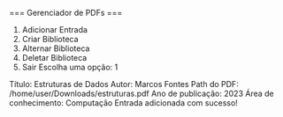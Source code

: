 === Gerenciador de PDFs ===
1. Adicionar Entrada
2. Criar Biblioteca
3. Alternar Biblioteca
4. Deletar Biblioteca
0. Sair
Escolha uma opção: 1

Título: Estruturas de Dados
Autor: Marcos Fontes
Path do PDF: /home/user/Downloads/estruturas.pdf
Ano de publicação: 2023
Área de conhecimento: Computação
Entrada adicionada com sucesso!
